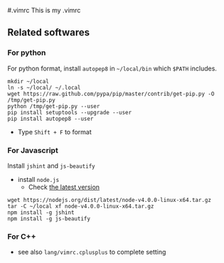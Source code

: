 #.vimrc
This is my .vimrc

## Related softwares

### For python
For python format, install ``autopep8`` in ``~/local/bin`` which ``$PATH`` includes.

```
mkdir ~/local
ln -s ~/local/ ~/.local
wget https://raw.github.com/pypa/pip/master/contrib/get-pip.py -O /tmp/get-pip.py
python /tmp/get-pip.py --user
pip install setuptools --upgrade --user
pip install autopep8 --user
```
- Type ``Shift + F`` to format

### For Javascript
Install ``jshint`` and  ``js-beautify``

- install ``node.js``
    - Check [the latest version](https://nodejs.org/dist/latest/)
```
wget https://nodejs.org/dist/latest/node-v4.0.0-linux-x64.tar.gz
tar -C ~/local xf node-v4.0.0-linux-x64.tar.gz
npm install -g jshint
npm install -g js-beautify
```


### For C++

- see also ``lang/vimrc.cplusplus`` to complete setting

